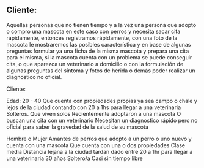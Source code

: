 

## Cliente:

Aquellas personas que no tienen tiempo y a la vez una persona que adopto o compro una mascota en este caso con perros y necesita sacar cita rápidamente, entonces registramos rápidamente, con una foto de la mascota le mostraremos las posibles característica y en base de algunas preguntas formular ya una ficha de la misma mascota y prepara una cita para el misma, si la mascota cuenta con un problema se puede conseguir cita, o que aparezca un veterinario a domicilio o con la formulación de algunas preguntas del síntoma y fotos de herida o demás poder realizar un diagnostico no oficial.


Cliente:

Edad: 20 - 40
Que cuenta con propiedades propias ya sea campo o chale y lejos de la ciudad contando con 20 a 1hs para llegar a una veterinaria 
Solteros.
Que viven solos 
Recientemente adoptaron a una mascota
O buscan una cita con un veterinario
Necesitan un diagnostico rápido pero no oficial para saber la gravedad de la salud de su mascota

Hombre o Mujer 
Amantes de perros
que adopto a un perro o uno nuevo y cuenta con una mascota
Que cuenta con una o dos propiedades 
Clase media
Distancia lejana a la ciudad tardan dado entre 20 a 1hr para llegar a una veterinaria
30 años
Soltero/a
Casi sin tiempo libre



